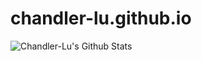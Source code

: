 # chandler-lu.github.io

<p>
  <img src="https://github-readme-stats.vercel.app/api?username=Chandler-Lu&title_color=e6e6fa&text_color=f8f8ff&bg_color=0,9696ea,add4e8&icon_color=f0f8ff&border_radius=16&hide_border=true&include_all_commits=true&show_icons=true" alt="Chandler-Lu's Github Stats" />
</p>